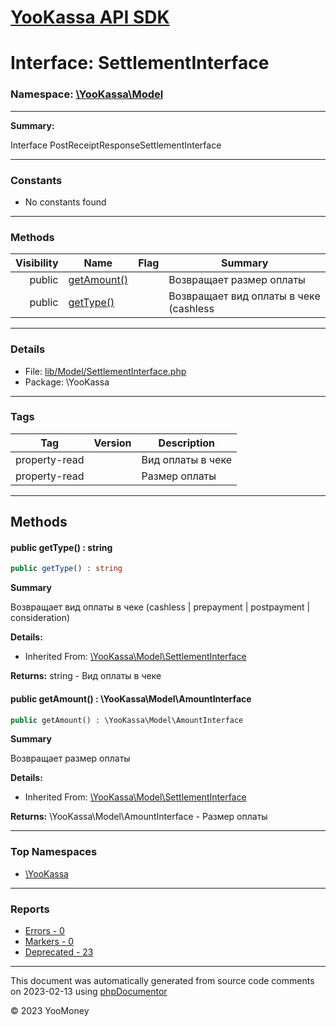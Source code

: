 # [YooKassa API SDK](../home.md)

# Interface: SettlementInterface
### Namespace: [\YooKassa\Model](../namespaces/yookassa-model.md)
---
**Summary:**

Interface PostReceiptResponseSettlementInterface

---
### Constants
* No constants found

---
### Methods
| Visibility | Name | Flag | Summary |
| ----------:| ---- | ---- | ------- |
| public | [getAmount()](../classes/YooKassa-Model-SettlementInterface.md#method_getAmount) |  | Возвращает размер оплаты |
| public | [getType()](../classes/YooKassa-Model-SettlementInterface.md#method_getType) |  | Возвращает вид оплаты в чеке (cashless | prepayment | postpayment | consideration) |

---
### Details
* File: [lib/Model/SettlementInterface.php](../../lib/Model/SettlementInterface.php)
* Package: \YooKassa

---
### Tags
| Tag | Version | Description |
| --- | ------- | ----------- |
| property-read |  | Вид оплаты в чеке |
| property-read |  | Размер оплаты |

---
## Methods
<a name="method_getType" class="anchor"></a>
#### public getType() : string

```php
public getType() : string
```

**Summary**

Возвращает вид оплаты в чеке (cashless | prepayment | postpayment | consideration)

**Details:**
* Inherited From: [\YooKassa\Model\SettlementInterface](../classes/YooKassa-Model-SettlementInterface.md)

**Returns:** string - Вид оплаты в чеке


<a name="method_getAmount" class="anchor"></a>
#### public getAmount() : \YooKassa\Model\AmountInterface

```php
public getAmount() : \YooKassa\Model\AmountInterface
```

**Summary**

Возвращает размер оплаты

**Details:**
* Inherited From: [\YooKassa\Model\SettlementInterface](../classes/YooKassa-Model-SettlementInterface.md)

**Returns:** \YooKassa\Model\AmountInterface - Размер оплаты




---

### Top Namespaces

* [\YooKassa](../namespaces/yookassa.md)

---

### Reports
* [Errors - 0](../reports/errors.md)
* [Markers - 0](../reports/markers.md)
* [Deprecated - 23](../reports/deprecated.md)

---

This document was automatically generated from source code comments on 2023-02-13 using [phpDocumentor](http://www.phpdoc.org/)

&copy; 2023 YooMoney